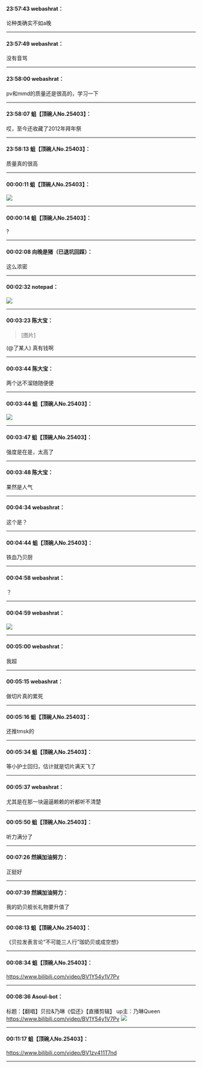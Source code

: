 #### 23:57:43  webashrat：

论种类确实不如a晚

*****

#### 23:57:49  webashrat：

没有音骂

*****

#### 23:58:00  webashrat：

pv和mmd的质量还是很高的，学习一下

*****

#### 23:58:07  蛆【顶碗人No.25403】：

哎，至今还收藏了2012年拜年祭

*****

#### 23:58:13  蛆【顶碗人No.25403】：

质量真的很高

*****

#### 00:00:11  蛆【顶碗人No.25403】：

![](http://gchat.qpic.cn/gchatpic_new/794594593/614391357-2654377722-E8C61E755B7D4EA71D7CC0DE36A8E0E6/0?term=2")

*****

#### 00:00:14  蛆【顶碗人No.25403】：

?

*****

#### 00:02:08  向晚是猪（已退坑回踩）：

这么浓密

*****

#### 00:02:32  notepad：

![](http://gchat.qpic.cn/gchatpic_new/976058243/614391357-2287163381-0275A2D8F98C6EC28244DDEE18395CA0/0?term=2")

*****

#### 00:03:23  陈大宝：

<blockquote>[图片]</blockquote>
 (@了某人)  真有钱啊

*****

#### 00:03:44  陈大宝：

两个达不溜随随便便

*****

#### 00:03:44  蛆【顶碗人No.25403】：

![](http://gchat.qpic.cn/gchatpic_new/794594593/614391357-2248546001-D6CC87A3EAC1D9A7325B10EEBB0E1E4B/0?term=2")

*****

#### 00:03:47  蛆【顶碗人No.25403】：

强度是在是，太高了

*****

#### 00:03:48  陈大宝：

果然是人气

*****

#### 00:04:34  webashrat：

这个是？

*****

#### 00:04:44  蛆【顶碗人No.25403】：

铁血乃贝厨

*****

#### 00:04:58  webashrat：

？

*****

#### 00:04:59  webashrat：

![](http://gchat.qpic.cn/gchatpic_new/2625239949/614391357-2183273141-EC52FC24DAC0FF0BF3BD77C1F3A6B5FF/0?term=2")

*****

#### 00:05:00  webashrat：

我超

*****

#### 00:05:15  webashrat：

做切片真的累死

*****

#### 00:05:16  蛆【顶碗人No.25403】：

还推tmsk的

*****

#### 00:05:34  蛆【顶碗人No.25403】：

等小护士回归，估计就是切片满天飞了

*****

#### 00:05:37  webashrat：

尤其是在那一块逼逼赖赖的听都听不清楚

*****

#### 00:05:50  蛆【顶碗人No.25403】：

听力满分了

*****

#### 00:07:26  然姨加油努力：

正挺好

*****

#### 00:07:39  然姨加油努力：

我的奶贝舰长礼物要升值了

*****

#### 00:08:13  蛆【顶碗人No.25403】：

《贝拉发表言论“不可能三人行”珈奶贝或成空想》

*****

#### 00:08:34  蛆【顶碗人No.25403】：

https://www.bilibili.com/video/BV1Y54y1V7Pv

*****

#### 00:08:36  Asoul-bot：

标题：【翻唱】贝拉&amp;乃琳《偿还》【直播剪辑】
up主：乃琳Queen
https://www.bilibili.com/video/BV1Y54y1V7Pv
![](http://gchat.qpic.cn/gchatpic_new/3408592334/614391357-3074411706-358586973AF3EBD8A09E419EB4220420/0?term=2")

*****

#### 00:11:17  蛆【顶碗人No.25403】：

https://www.bilibili.com/video/BV1zv411T7nd

*****

